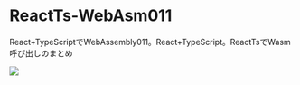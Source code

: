 # ReactTs-WebAsm011
React+TypeScriptでWebAssembly011。React+TypeScript。ReactTsでWasm呼び出しのまとめ

![](https://storage.googleapis.com/zenn-user-upload/6d8967181385-20240130.png)
